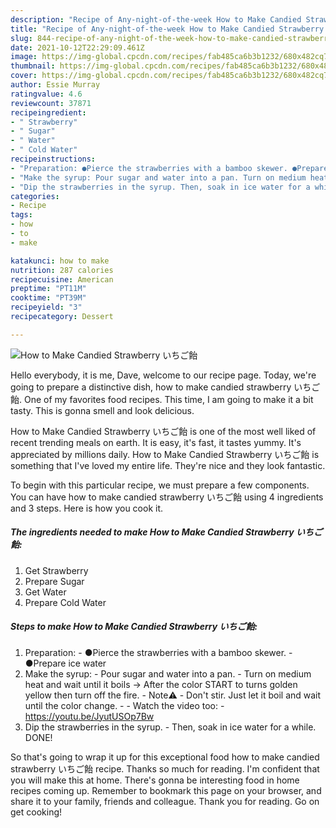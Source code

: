 ```yaml
---
description: "Recipe of Any-night-of-the-week How to Make Candied Strawberry いちご飴"
title: "Recipe of Any-night-of-the-week How to Make Candied Strawberry いちご飴"
slug: 844-recipe-of-any-night-of-the-week-how-to-make-candied-strawberry
date: 2021-10-12T22:29:09.461Z
image: https://img-global.cpcdn.com/recipes/fab485ca6b3b1232/680x482cq70/how-to-make-candied-strawberry-いちご飴-recipe-main-photo.jpg
thumbnail: https://img-global.cpcdn.com/recipes/fab485ca6b3b1232/680x482cq70/how-to-make-candied-strawberry-いちご飴-recipe-main-photo.jpg
cover: https://img-global.cpcdn.com/recipes/fab485ca6b3b1232/680x482cq70/how-to-make-candied-strawberry-いちご飴-recipe-main-photo.jpg
author: Essie Murray
ratingvalue: 4.6
reviewcount: 37871
recipeingredient:
- " Strawberry"
- " Sugar"
- " Water"
- " Cold Water"
recipeinstructions:
- "Preparation: ●Pierce the strawberries with a bamboo skewer. ●Prepare ice water"
- "Make the syrup: Pour sugar and water into a pan. Turn on medium heat and wait until it boils → After the color START to turns golden yellow then turn off the fire.  Note⚠️ Don&#39;t stir. Just let it boil and wait until the color change.  Watch the video too: https://youtu.be/JyutUSOp7Bw"
- "Dip the strawberries in the syrup. Then, soak in ice water for a while. DONE!"
categories:
- Recipe
tags:
- how
- to
- make

katakunci: how to make 
nutrition: 287 calories
recipecuisine: American
preptime: "PT11M"
cooktime: "PT39M"
recipeyield: "3"
recipecategory: Dessert

---
```



![How to Make Candied Strawberry いちご飴](https://img-global.cpcdn.com/recipes/fab485ca6b3b1232/680x482cq70/how-to-make-candied-strawberry-いちご飴-recipe-main-photo.jpg)

Hello everybody, it is me, Dave, welcome to our recipe page. Today, we're going to prepare a distinctive dish, how to make candied strawberry いちご飴. One of my favorites food recipes. This time, I am going to make it a bit tasty. This is gonna smell and look delicious.

How to Make Candied Strawberry いちご飴 is one of the most well liked of recent trending meals on earth. It is easy, it's fast, it tastes yummy. It's appreciated by millions daily. How to Make Candied Strawberry いちご飴 is something that I've loved my entire life. They're nice and they look fantastic.




To begin with this particular recipe, we must prepare a few components. You can have how to make candied strawberry いちご飴 using 4 ingredients and 3 steps. Here is how you cook it.

<!--inarticleads1-->

##### The ingredients needed to make How to Make Candied Strawberry いちご飴:

1. Get  Strawberry
1. Prepare  Sugar
1. Get  Water
1. Prepare  Cold Water




<!--inarticleads2-->

##### Steps to make How to Make Candied Strawberry いちご飴:

1. Preparation: - ●Pierce the strawberries with a bamboo skewer. - ●Prepare ice water
1. Make the syrup: - Pour sugar and water into a pan. - Turn on medium heat and wait until it boils → After the color START to turns golden yellow then turn off the fire.  - Note⚠️ - Don&#39;t stir. Just let it boil and wait until the color change. -  - Watch the video too: - https://youtu.be/JyutUSOp7Bw
1. Dip the strawberries in the syrup. - Then, soak in ice water for a while. DONE!




So that's going to wrap it up for this exceptional food how to make candied strawberry いちご飴 recipe. Thanks so much for reading. I'm confident that you will make this at home. There's gonna be interesting food in home recipes coming up. Remember to bookmark this page on your browser, and share it to your family, friends and colleague. Thank you for reading. Go on get cooking!
